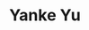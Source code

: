 ---
# Display name
title: Yanke Yu

# Full Name (for SEO)
first_name: Yanke
last_name: Yu

# Is this the primary user of the site?
superuser: true

# Role/position
# 这里写当前学历，入学年份和联合指导导师
# 例如：
# role: Ph.D. student '23
# role: Ph.D. student '23, co-supervise with Prof. [Hui Xiong](https://facultyprofiles.hkust-gz.edu.cn/faculty-personal-page/XIONG-Hui/xionghui)
role: Research Assistant 

# Organizations/Affiliations
organizations:
  - name: AI Thrust, HKUST(GZ)
    url: https://ait.hkust-gz.edu.cn/

interests:
  - Explainable Artificial Intelligence
  - AI for Science/Social Science
  - Data Mining

education:
  courses:
    # 这里不用写在读学历
    - course: B.Eng. in Artifical Intelligence
      institution: Beijing Jiaoting University

# Social/Academic Networking
# form "mailto:your-email@example.com" or "#contact" for contact widget.
# 这部分选填，如果不写，请在 link: 后面留空
social:
  - icon: envelope
    icon_pack: fas
    link: mailto:rankyurky@gmail.com

# Organizational groups that you belong to (for People widget)
# 可选项： [Faculty, Ph.D. Students, MPhil Students, Research Assistants]
user_groups:
  - Research Assistants
---